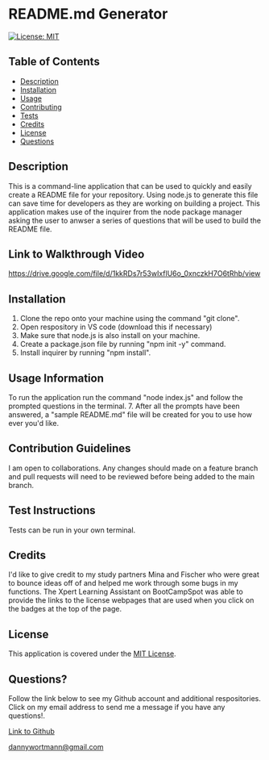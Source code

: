 # README.md Generator

[![License: MIT](https://img.shields.io/badge/License-MIT-yellow.svg)](https://opensource.org/licenses/MIT)

## Table of Contents

* [Description](#description)
 * [Installation](#installation)
 * [Usage](#usage)
 * [Contributing](#contribute)
 * [Tests](#test)
 * [Credits](#credits)
 * [License](#license)
 * [Questions](#questions)

## Description
This is a command-line application that can be used to quickly and easily create a README file for your repository. Using node.js to generate this file can save time for developers as they are working on building a project. This application makes use of the inquirer from the node package manager asking the user to anwser a series of questions that will be used to build the  README file.

## Link to Walkthrough Video
https://drive.google.com/file/d/1kkRDs7r53wIxflU6o_0xnczkH7O6tRhb/view

## Installation
1. Clone the repo onto your machine using the command "git clone".
2. Open respository in VS code (download this if necessary) 
3. Make sure that node.js is also install on your machine. 
4. Create a package.json file by running "npm init -y" command. 
5. Install inquirer by running "npm install". 

## Usage Information
To run the application run the command "node index.js" and follow the prompted questions in the terminal. 7. After all the prompts have been answered, a "sample README.md" file will be created for you to use how ever you'd like.

## Contribution Guidelines
I am open to collaborations. Any changes should made on a feature branch and pull requests will need to be reviewed before being added to the main branch.

## Test Instructions
Tests can be run in your own terminal.

## Credits
I'd like to give credit to my study partners Mina and Fischer who were great to bounce ideas off of and helped me work through some bugs in my functions. The Xpert Learning Assistant on BootCampSpot was able to provide the links to the license webpages that are used when you click on the badges at the top of the page.

## License
This application is covered under the [MIT License](https://opensource.org/licenses/MIT).

## Questions?
Follow the link below to see my Github account and additional respositories. Click on my email address to send me a message if you have any questions!.

[Link to Github](http://github.com/dlwortmann)

<a href="mailto:dannywortmann@gmail.com">dannywortmann@gmail.com</a>


